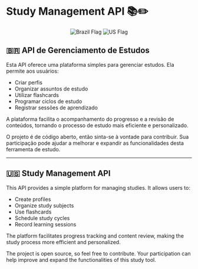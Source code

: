 # Study Management API 📚✏️

<p align="center">
  <img src="https://raw.githubusercontent.com/hampusborgos/country-flags/main/png100px/br.png" alt="Brazil Flag">
  <img src="https://raw.githubusercontent.com/hampusborgos/country-flags/main/png100px/us.png" alt="US Flag">
</p>

## 🇧🇷 API de Gerenciamento de Estudos

Esta API oferece uma plataforma simples para gerenciar estudos. Ela permite aos usuários:

- Criar perfis
- Organizar assuntos de estudo
- Utilizar flashcards
- Programar ciclos de estudo
- Registrar sessões de aprendizado

A plataforma facilita o acompanhamento do progresso e a revisão de conteúdos, tornando o processo de estudo mais eficiente e personalizado.

O projeto é de código aberto, então sinta-se à vontade para contribuir. Sua participação pode ajudar a melhorar e expandir as funcionalidades desta ferramenta de estudo.

---

## 🇺🇸 Study Management API

This API provides a simple platform for managing studies. It allows users to:

- Create profiles
- Organize study subjects
- Use flashcards
- Schedule study cycles
- Record learning sessions

The platform facilitates progress tracking and content review, making the study process more efficient and personalized.

The project is open source, so feel free to contribute. Your participation can help improve and expand the functionalities of this study tool.

